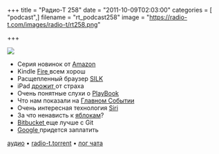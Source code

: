 +++
title = "Радио-Т 258"
date = "2011-10-09T02:03:00"
categories = [ "podcast",]
filename = "rt_podcast258"
image = "https://radio-t.com/images/radio-t/rt258.png"

+++

![](https://radio-t.com/images/radio-t/rt258.png)

- Серия новинок от [Amazon](http://www.amazon.com/gp/product/B0051QVESA/ref=famstripe_k)
- Kindle [Fire ](http://www.engadget.com/2011/09/28/amazon-kindle-fire-impressions/)всем хорош
- Расщепленный браузер [SILK](http://www.businessinsider.com/what-is-amazon-silk-2011-9)
- iPad [дрожит ](http://radar.oreilly.com/2011/10/ipad-amazon-kindle-fire.html)от страха
- Очень понятные слухи о [PlayBook](http://www.bgr.com/2011/09/29/rim-reportedly-bails-on-playbook-considers-exiting-tablet-market/)
- Что нам показали на [Главном Событии](http://www.tuaw.com/2011/10/04/roundup-of-todays-iphone-event-coverage/)
- Очень интересная технология [Siri](http://www.cultofmac.com/122098/what%E2%80%99s-so-great-about-siri/)
- За что ненависть к [яблокам](http://www.guardian.co.uk/technology/2011/oct/06/why-do-people-hate-apple)?
- [Bitbucket ](http://blog.bitbucket.org/2011/10/03/bitbucket-now-rocks-git/)еще лучше с Git
- [Google ](http://habrahabr.ru/blogs/Dura_Lex/129139/)придется заплатить


[аудио](https://archive.rucast.net/radio-t/media/rt_podcast258.mp3) • [radio-t.torrent](http://www.radio-t.com/torrents/rt_podcast258.mp3.torrent) • [лог чата](http://chat.radio-t.com/logs/radio-t-258.html)<audio src="https://archive.rucast.net/radio-t/media/rt_podcast258.mp3" preload="none"></audio>

